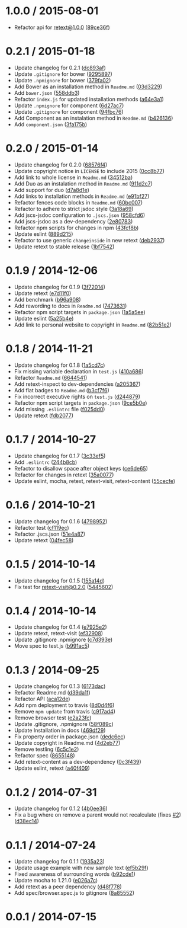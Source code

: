 <!--mdast setext-->

<!--lint disable no-multiple-toplevel-headings-->

<!--lint disable maximum-line-length-->

1.0.0 / 2015-08-01
==================

*   Refactor api for retext@1.0.0 ([89ce36f](https://github.com/wooorm/retext-pos/commit/89ce36f))

0.2.1 / 2015-01-18
==================

*   Update changelog for 0.2.1 ([dc893af](https://github.com/wooorm/retext-pos/commit/dc893af))
*   Update `.gitignore` for bower ([9295897](https://github.com/wooorm/retext-pos/commit/9295897))
*   Update `.npmignore` for bower ([379fa02](https://github.com/wooorm/retext-pos/commit/379fa02))
*   Add Bower as an installation method in `Readme.md` ([03d3229](https://github.com/wooorm/retext-pos/commit/03d3229))
*   Add `bower.json` ([558ddb3](https://github.com/wooorm/retext-pos/commit/558ddb3))
*   Refactor `index.js` for updated installation methods ([a64e3a1](https://github.com/wooorm/retext-pos/commit/a64e3a1))
*   Update `.npmignore` for component ([6d27ac7](https://github.com/wooorm/retext-pos/commit/6d27ac7))
*   Update `.gitignore` for component ([94fbc76](https://github.com/wooorm/retext-pos/commit/94fbc76))
*   Add Component as an instalation method in `Readme.md` ([b426136](https://github.com/wooorm/retext-pos/commit/b426136))
*   Add `component.json` ([3fa175b](https://github.com/wooorm/retext-pos/commit/3fa175b))

0.2.0 / 2015-01-14
==================

*   Update changelog for 0.2.0 ([68576f4](https://github.com/wooorm/retext-pos/commit/68576f4))
*   Update copyright notice in `LICENSE` to include 2015 ([0cc8b77](https://github.com/wooorm/retext-pos/commit/0cc8b77))
*   Add link to whole license in `Readme.md` ([34512ba](https://github.com/wooorm/retext-pos/commit/34512ba))
*   Add Duo as an instalation method in `Readme.md` ([911d2c7](https://github.com/wooorm/retext-pos/commit/911d2c7))
*   Add support for duo ([d7a8d1e](https://github.com/wooorm/retext-pos/commit/d7a8d1e))
*   Add links to installation methods in `Readme.md` ([e91bf27](https://github.com/wooorm/retext-pos/commit/e91bf27))
*   Refactor fences code blocks in `Readme.md` ([60bc007](https://github.com/wooorm/retext-pos/commit/60bc007))
*   Refactor to adhere to strict jsdoc style ([3a18a69](https://github.com/wooorm/retext-pos/commit/3a18a69))
*   Add jscs-jsdoc configuration to `.jscs.json` ([958cfd6](https://github.com/wooorm/retext-pos/commit/958cfd6))
*   Add jscs-jsdoc as a dev-dependency ([2e80783](https://github.com/wooorm/retext-pos/commit/2e80783))
*   Refactor npm scripts for changes in npm ([43fcf8b](https://github.com/wooorm/retext-pos/commit/43fcf8b))
*   Update eslint ([889d215](https://github.com/wooorm/retext-pos/commit/889d215))
*   Refactor to use generic `changeinside` in new retext ([deb2937](https://github.com/wooorm/retext-pos/commit/deb2937))
*   Update retext to stable release ([1bf7542](https://github.com/wooorm/retext-pos/commit/1bf7542))

0.1.9 / 2014-12-06
==================

*   Update changelog for 0.1.9 ([3f72014](https://github.com/wooorm/retext-pos/commit/3f72014))
*   Update retext ([e7d11f0](https://github.com/wooorm/retext-pos/commit/e7d11f0))
*   Add benchmark ([b96a908](https://github.com/wooorm/retext-pos/commit/b96a908))
*   Add rewording to docs in `Readme.md` ([7473631](https://github.com/wooorm/retext-pos/commit/7473631))
*   Refactor npm script targets in `package.json` ([1a5a5ee](https://github.com/wooorm/retext-pos/commit/1a5a5ee))
*   Update eslint ([5a25b4e](https://github.com/wooorm/retext-pos/commit/5a25b4e))
*   Add link to personal website to copyright in `Readme.md` ([82b51e2](https://github.com/wooorm/retext-pos/commit/82b51e2))

0.1.8 / 2014-11-21
==================

*   Update changelog for 0.1.8 ([1a5cd7c](https://github.com/wooorm/retext-pos/commit/1a5cd7c))
*   Fix missing variable declaration in `test.js` ([410a686](https://github.com/wooorm/retext-pos/commit/410a686))
*   Refactor `Readme.md` ([6644541](https://github.com/wooorm/retext-pos/commit/6644541))
*   Add retext-inspect to dev-dependencies ([a205367](https://github.com/wooorm/retext-pos/commit/a205367))
*   Add flat badges to `Readme.md` ([b3cf7f6](https://github.com/wooorm/retext-pos/commit/b3cf7f6))
*   Fix incorrect executive rights on `test.js` ([d244879](https://github.com/wooorm/retext-pos/commit/d244879))
*   Refactor npm script targets in `package.json` ([9ce5b0e](https://github.com/wooorm/retext-pos/commit/9ce5b0e))
*   Add missing `.eslintrc` file ([f025dd0](https://github.com/wooorm/retext-pos/commit/f025dd0))
*   Update retext ([fdb2077](https://github.com/wooorm/retext-pos/commit/fdb2077))

0.1.7 / 2014-10-27
==================

*   Update changelog for 0.1.7 ([3c33ef5](https://github.com/wooorm/retext-pos/commit/3c33ef5))
*   Add `.eslintrc` ([244b8cb](https://github.com/wooorm/retext-pos/commit/244b8cb))
*   Refactor to disallow space after object keys ([ce6de65](https://github.com/wooorm/retext-pos/commit/ce6de65))
*   Refactor for changes in retext ([35a0077](https://github.com/wooorm/retext-pos/commit/35a0077))
*   Update eslint, mocha, retext, retext-visit, retext-content ([55cecfe](https://github.com/wooorm/retext-pos/commit/55cecfe))

0.1.6 / 2014-10-21
==================

*   Update changelog for 0.1.6 ([4798952](https://github.com/wooorm/retext-pos/commit/4798952))
*   Refactor test ([cf119ec](https://github.com/wooorm/retext-pos/commit/cf119ec))
*   Refactor .jscs.json ([51e4a87](https://github.com/wooorm/retext-pos/commit/51e4a87))
*   Update retext ([04fec58](https://github.com/wooorm/retext-pos/commit/04fec58))

0.1.5 / 2014-10-14
==================

*   Update changelog for 0.1.5 ([155a14d](https://github.com/wooorm/retext-pos/commit/155a14d))
*   Fix test for retext-visit@0.2.0 ([5445602](https://github.com/wooorm/retext-pos/commit/5445602))

0.1.4 / 2014-10-14
==================

*   Update changelog for 0.1.4 ([e7925e2](https://github.com/wooorm/retext-pos/commit/e7925e2))
*   Update retext, retext-visit ([ef32908](https://github.com/wooorm/retext-pos/commit/ef32908))
*   Update .gitignore .npmignore ([c7d393e](https://github.com/wooorm/retext-pos/commit/c7d393e))
*   Move spec to test.js ([b991ac5](https://github.com/wooorm/retext-pos/commit/b991ac5))

0.1.3 / 2014-09-25
==================

*   Update changelog for 0.1.3 ([6173dac](https://github.com/wooorm/retext-pos/commit/6173dac))
*   Refactor Readme.md ([d39da1f](https://github.com/wooorm/retext-pos/commit/d39da1f))
*   Refactor API ([aca12de](https://github.com/wooorm/retext-pos/commit/aca12de))
*   Add npm deployment to travis ([8d0d4f6](https://github.com/wooorm/retext-pos/commit/8d0d4f6))
*   Remove `npm update` from travis ([c917ad4](https://github.com/wooorm/retext-pos/commit/c917ad4))
*   Remove browser test ([e2a23fc](https://github.com/wooorm/retext-pos/commit/e2a23fc))
*   Update .gitignore, .npmignore ([58f089c](https://github.com/wooorm/retext-pos/commit/58f089c))
*   Update Installation in docs ([469df29](https://github.com/wooorm/retext-pos/commit/469df29))
*   Fix property order in package.json ([dedc6ec](https://github.com/wooorm/retext-pos/commit/dedc6ec))
*   Update copyright in Readme.md ([4d2eb77](https://github.com/wooorm/retext-pos/commit/4d2eb77))
*   Remove testling ([6c5c1e2](https://github.com/wooorm/retext-pos/commit/6c5c1e2))
*   Refactor spec ([8655148](https://github.com/wooorm/retext-pos/commit/8655148))
*   Add retext-content as a dev-dependency ([0c3f439](https://github.com/wooorm/retext-pos/commit/0c3f439))
*   Update eslint, retext ([a40f409](https://github.com/wooorm/retext-pos/commit/a40f409))

0.1.2 / 2014-07-31
==================

*   Update changelog for 0.1.2 ([4b0ee36](https://github.com/wooorm/retext-pos/commit/4b0ee36))
*   Fix a bug where on remove a parent would not recalculate (fixes [#2](https://github.com/wooorm/retext-pos/issues/2)) ([d38ec14](https://github.com/wooorm/retext-pos/commit/d38ec14))

0.1.1 / 2014-07-24
==================

*   Update changelog for 0.1.1 ([1935a23](https://github.com/wooorm/retext-pos/commit/1935a23))
*   Update usage example with new sample text ([ef5b29f](https://github.com/wooorm/retext-pos/commit/ef5b29f))
*   Fixed awareness of surrounding words ([b92cde1](https://github.com/wooorm/retext-pos/commit/b92cde1))
*   Update mocha to 1.21.0 ([e026a7c](https://github.com/wooorm/retext-pos/commit/e026a7c))
*   Add retext as a peer dependency ([d48f778](https://github.com/wooorm/retext-pos/commit/d48f778))
*   Add spec/browser.spec.js to gitignore ([8a85552](https://github.com/wooorm/retext-pos/commit/8a85552))

0.0.1 / 2014-07-15
==================
